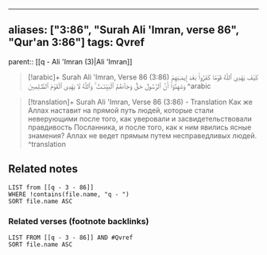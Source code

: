 
---
aliases: ["3:86", "Surah Ali 'Imran, verse 86", "Qur'an 3:86"]
tags: Qvref
---

parent:: [[q - Ali 'Imran (3)|Ali 'Imran]]

> [!arabic]+ Surah Ali 'Imran, Verse 86 (3:86)
> <span class="quran-arabic">كَيْفَ يَهْدِى ٱللَّهُ قَوْمًا كَفَرُوا۟ بَعْدَ إِيمَـٰنِهِمْ وَشَهِدُوٓا۟ أَنَّ ٱلرَّسُولَ حَقٌّ وَجَآءَهُمُ ٱلْبَيِّنَـٰتُ ۚ وَٱللَّهُ لَا يَهْدِى ٱلْقَوْمَ ٱلظَّـٰلِمِينَ</span>
^arabic

> [!translation]+ Surah Ali 'Imran, Verse 86 (3:86) - Translation
> Как же Аллах наставит на прямой путь людей, которые стали неверующими после того, как уверовали и засвидетельствовали правдивость Посланника, и после того, как к ним явились ясные знамения? Аллах не ведет прямым путем несправедливых людей.
^translation



## Related notes
```dataview
LIST from [[q - 3 - 86]]
WHERE !contains(file.name, "q - ")
SORT file.name ASC
```

### Related verses (footnote backlinks)
```dataview
LIST FROM [[q - 3 - 86]] AND #Qvref
SORT file.name ASC
```

